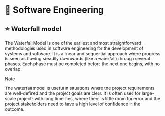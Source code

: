 # 📍 Software Engineering

## ⭐ Waterfall model

The Waterfall Model is one of the earliest and most straightforward methodologies used in software engineering for the development of systems and software. It is a linear and sequential approach where progress is seen as flowing steadily downwards (like a waterfall) through several phases. Each phase must be completed before the next one begins, with no overlap.

> [!NOTE]
> The waterfall model is useful in situations where the project requirements are well-defined and the project goals are clear. It is often used for large-scale projects with long timelines, where there is little room for error and the project stakeholders need to have a high level of confidence in the outcome.
